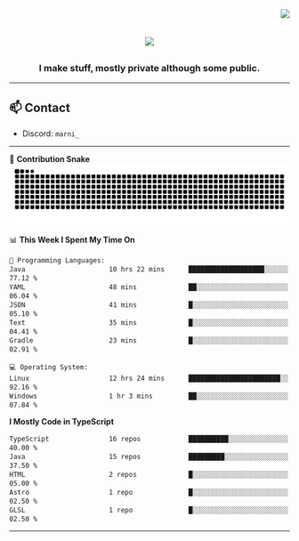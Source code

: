 <img align="right" src="https://komarev.com/ghpvc/?username=itzmarni&label=Profile%20views&color=0e75b6&style=flat">

<h1 align="center">
  <a href="https://git.io/typing-svg">
    <img src="https://readme-typing-svg.herokuapp.com/?lines=Hi+👋,+I'm+Marni!;&center=true&size=30">
  </a>
</h1>
<h3 align="center">I make stuff, mostly private although some public.</h3>

---

## 📫 Contact

- Discord: `marni_`

---

🐍 **Contribution Snake**
<picture>
  <source media="(prefers-color-scheme: dark)" srcset="https://github.com/ItzMarni/ItzMarni/blob/output/github-contribution-grid-snake-dark.svg" />
  <source media="(prefers-color-scheme: light)" srcset="https://github.com/ItzMarni/ItzMarni/blob/output/github-contribution-grid-snake.svg" />
  <img alt="github-snake" src="https://github.com/ItzMarni/ItzMarni/blob/output/github-contribution-grid-snake-dark.svg" />
</picture>

<!--START_SECTION:waka-->
📊 **This Week I Spent My Time On** 

```text
💬 Programming Languages: 
Java                     10 hrs 22 mins      ███████████████████░░░░░░   77.12 % 
YAML                     48 mins             ██░░░░░░░░░░░░░░░░░░░░░░░   06.04 % 
JSON                     41 mins             █░░░░░░░░░░░░░░░░░░░░░░░░   05.10 % 
Text                     35 mins             █░░░░░░░░░░░░░░░░░░░░░░░░   04.41 % 
Gradle                   23 mins             █░░░░░░░░░░░░░░░░░░░░░░░░   02.91 % 

💻 Operating System: 
Linux                    12 hrs 24 mins      ███████████████████████░░   92.16 % 
Windows                  1 hr 3 mins         ██░░░░░░░░░░░░░░░░░░░░░░░   07.84 % 
```

**I Mostly Code in TypeScript** 

```text
TypeScript               16 repos            ██████████░░░░░░░░░░░░░░░   40.00 % 
Java                     15 repos            █████████░░░░░░░░░░░░░░░░   37.50 % 
HTML                     2 repos             █░░░░░░░░░░░░░░░░░░░░░░░░   05.00 % 
Astro                    1 repo              █░░░░░░░░░░░░░░░░░░░░░░░░   02.50 % 
GLSL                     1 repo              █░░░░░░░░░░░░░░░░░░░░░░░░   02.50 % 
```




<!--END_SECTION:waka-->

-------
